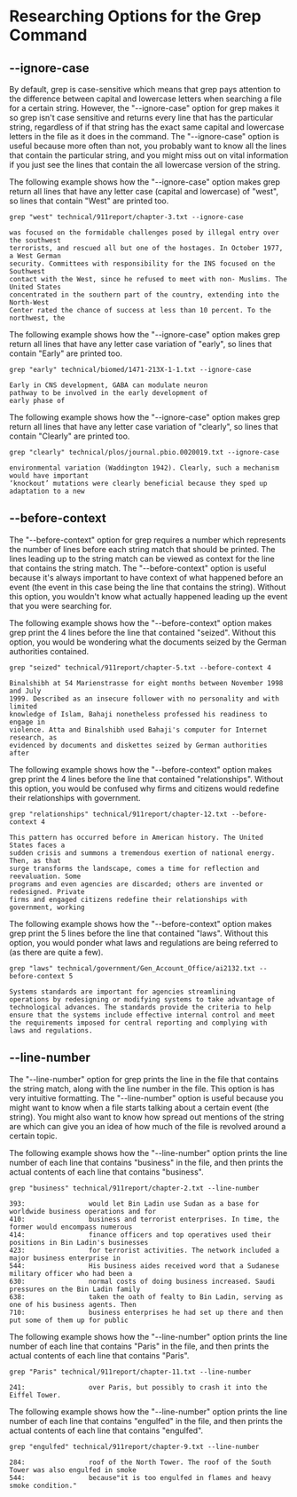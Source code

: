 # Researching Options for the Grep Command
## --ignore-case
By default, grep is case-sensitive which means that grep pays attention to the difference between capital and lowercase letters when searching a file for a certain string. However, the "--ignore-case" option for grep makes it so grep isn't case sensitive and returns every line that has the particular string, regardless of if that string has the exact same capital and lowercase letters in the file as it does in the command. The "--ignore-case" option is useful because more often than not, you probably want to know all the lines that contain the particular string, and you might miss out on vital information if you just see the lines that contain the all lowercase version of the string.

The following example shows how the "--ignore-case" option makes grep return all lines that have any letter case (capital and lowercase) of "west", so lines that contain "West" are printed too.
```
grep "west" technical/911report/chapter-3.txt --ignore-case

was focused on the formidable challenges posed by illegal entry over the southwest
terrorists, and rescued all but one of the hostages. In October 1977, a West German
security. Committees with responsibility for the INS focused on the Southwest
contact with the West, since he refused to meet with non- Muslims. The United States
concentrated in the southern part of the country, extending into the North-West
Center rated the chance of success at less than 10 percent. To the northwest, the
```
The following example shows how the "--ignore-case" option makes grep return all lines that have any letter case variation of "early", so lines that contain "Early" are printed too.
```
grep "early" technical/biomed/1471-213X-1-1.txt --ignore-case

Early in CNS development, GABA can modulate neuron 
pathway to be involved in the early development of
early phase of
```
The following example shows how the "--ignore-case" option makes grep return all lines that have any letter case variation of "clearly", so lines that contain "Clearly" are printed too.
```
grep "clearly" technical/plos/journal.pbio.0020019.txt --ignore-case

environmental variation (Waddington 1942). Clearly, such a mechanism would have important
‘knockout’ mutations were clearly beneficial because they sped up adaptation to a new
```

## --before-context
The "--before-context" option for grep requires a number which represents the number of lines before each string match that should be printed. The lines leading up to the string match can be viewed as context for the line that contains the string match. The "--before-context" option is useful because it's always important to have context of what happened before an event (the event in this case being the line that contains the string). Without this option, you wouldn't know what actually happened leading up the event that you were searching for. 

The following example shows how the "--before-context" option makes grep print the 4 lines before the line that contained "seized". Without this option, you would be wondering what the documents seized by the German authorities contained.
```
grep "seized" technical/911report/chapter-5.txt --before-context 4

Binalshibh at 54 Marienstrasse for eight months between November 1998 and July
1999. Described as an insecure follower with no personality and with limited
knowledge of Islam, Bahaji nonetheless professed his readiness to engage in
violence. Atta and Binalshibh used Bahaji's computer for Internet research, as
evidenced by documents and diskettes seized by German authorities after
```
The following example shows how the "--before-context" option makes grep print the 4 lines before the line that contained "relationships". Without this option, you would be confused why firms and citizens would redefine their relationships with government.
```
grep "relationships" technical/911report/chapter-12.txt --before-context 4

This pattern has occurred before in American history. The United States faces a
sudden crisis and summons a tremendous exertion of national energy. Then, as that
surge transforms the landscape, comes a time for reflection and reevaluation. Some
programs and even agencies are discarded; others are invented or redesigned. Private
firms and engaged citizens redefine their relationships with government, working
```
The following example shows how the "--before-context" option makes grep print the 5 lines before the line that contained "laws". Without this option, you would ponder what laws and regulations are being referred to (as there are quite a few).
```
grep "laws" technical/government/Gen_Account_Office/ai2132.txt --before-context 5

Systems standards are important for agencies streamlining
operations by redesigning or modifying systems to take advantage of
technological advances. The standards provide the criteria to help
ensure that the systems include effective internal control and meet
the requirements imposed for central reporting and complying with
laws and regulations.
```
## --line-number
The "--line-number" option for grep prints the line in the file that contains the string match, along with the line number in the file. This option is has very intuitive formatting. The "--line-number" option is useful because you might want to know when a file starts talking about a certain event (the string). You might also want to know how spread out mentions of the string are which can give you an idea of how much of the file is revolved around a certain topic.

The following example shows how the "--line-number" option prints the line number of each line that contains "business" in the file, and then prints the actual contents of each line that contains "business". 
```
grep "business" technical/911report/chapter-2.txt --line-number

393:                would let Bin Ladin use Sudan as a base for worldwide business operations and for
410:                business and terrorist enterprises. In time, the former would encompass numerous
414:                finance officers and top operatives used their positions in Bin Ladin's businesses
423:                for terrorist activities. The network included a major business enterprise in
544:                His business aides received word that a Sudanese military officer who had been a
630:                normal costs of doing business increased. Saudi pressures on the Bin Ladin family
638:                taken the oath of fealty to Bin Ladin, serving as one of his business agents. Then
710:                business enterprises he had set up there and then put some of them up for public
```
The following example shows how the "--line-number" option prints the line number of each line that contains "Paris" in the file, and then prints the actual contents of each line that contains "Paris". 
```
grep "Paris" technical/911report/chapter-11.txt --line-number

241:                over Paris, but possibly to crash it into the Eiffel Tower.
```
The following example shows how the "--line-number" option prints the line number of each line that contains "engulfed" in the file, and then prints the actual contents of each line that contains "engulfed". 
```
grep "engulfed" technical/911report/chapter-9.txt --line-number

284:                roof of the North Tower. The roof of the South Tower was also engulfed in smoke
544:                because"it is too engulfed in flames and heavy smoke condition."
```